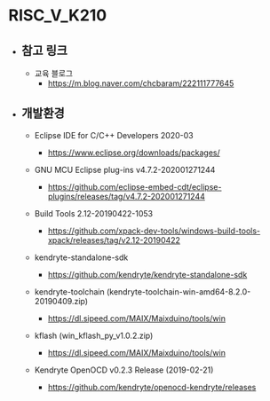 # RISC_V_K210

* ## 참고 링크 
  * 교육 블로그
    * https://m.blog.naver.com/chcbaram/222111777645
    
* ## 개발환경 
  * Eclipse IDE for C/C++ Developers 2020-03
    * https://www.eclipse.org/downloads/packages/
  
  * GNU MCU Eclipse plug-ins v4.7.2-202001271244
    * https://github.com/eclipse-embed-cdt/eclipse-plugins/releases/tag/v4.7.2-202001271244
  
  * Build Tools 2.12-20190422-1053
    * https://github.com/xpack-dev-tools/windows-build-tools-xpack/releases/tag/v2.12-20190422
    
  * kendryte-standalone-sdk
    * https://github.com/kendryte/kendryte-standalone-sdk
    
  * kendryte-toolchain (kendryte-toolchain-win-amd64-8.2.0-20190409.zip)
    * https://dl.sipeed.com/MAIX/Maixduino/tools/win
  
  * kflash (win_kflash_py_v1.0.2.zip)
    * https://dl.sipeed.com/MAIX/Maixduino/tools/win
    
  * Kendryte OpenOCD v0.2.3 Release (2019-02-21)
    * https://github.com/kendryte/openocd-kendryte/releases
